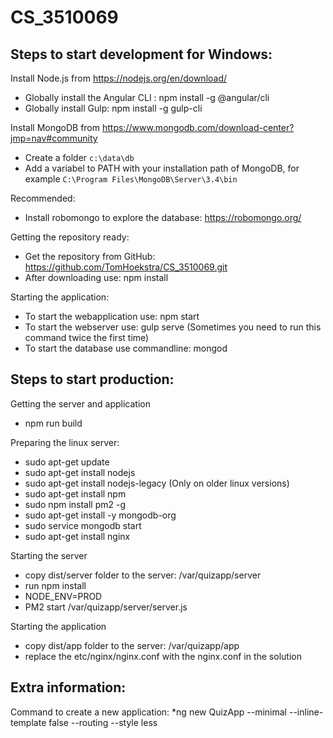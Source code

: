 # CS_3510069

## Steps to start development for Windows:

Install Node.js from https://nodejs.org/en/download/
* Globally install the Angular CLI : npm install -g @angular/cli
* Globally install Gulp: npm install -g gulp-cli

Install MongoDB from https://www.mongodb.com/download-center?jmp=nav#community
* Create a folder `c:\data\db`
* Add a variabel to PATH with your installation path of MongoDB, for example `C:\Program Files\MongoDB\Server\3.4\bin`

Recommended: 
* Install robomongo to explore the database: https://robomongo.org/

Getting the repository ready:
* Get the repository from GitHub: https://github.com/TomHoekstra/CS_3510069.git
* After downloading use: npm install

Starting the application: 
* To start the webapplication use: npm start
* To start the webserver use: gulp serve (Sometimes you need to run this command twice the first time)
* To start the database use commandline: mongod

## Steps to start production:

Getting the server and application
* npm run build

Preparing the linux server:
* sudo apt-get update
* sudo apt-get install nodejs
* sudo apt-get install nodejs-legacy (Only on older linux versions)
* sudo apt-get install npm
* sudo npm install pm2 -g
* sudo apt-get install -y mongodb-org
* sudo service mongodb start
* sudo apt-get install nginx

Starting the server
* copy dist/server folder to the server: /var/quizapp/server
* run npm install
* NODE_ENV=PROD
* PM2 start /var/quizapp/server/server.js

Starting the application
* copy dist/app folder to the server: /var/quizapp/app
* replace the etc/nginx/nginx.conf with the nginx.conf in the solution

## Extra information: 
Command to create a new application:
*ng new QuizApp --minimal --inline-template false --routing --style less

